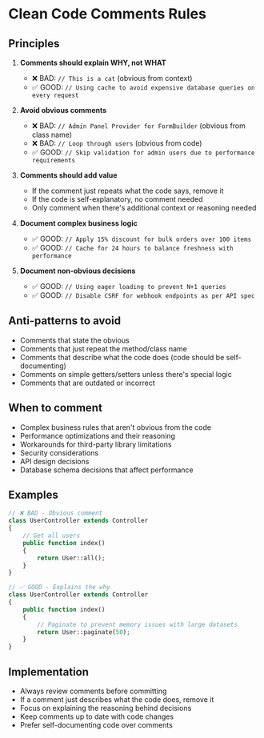 # Clean Code Comments Rules

## Principles

1. **Comments should explain WHY, not WHAT**
   - ❌ BAD: `// This is a cat` (obvious from context)
   - ✅ GOOD: `// Using cache to avoid expensive database queries on every request`

2. **Avoid obvious comments**
   - ❌ BAD: `// Admin Panel Provider for FormBuilder` (obvious from class name)
   - ❌ BAD: `// Loop through users` (obvious from code)
   - ✅ GOOD: `// Skip validation for admin users due to performance requirements`

3. **Comments should add value**
   - If the comment just repeats what the code says, remove it
   - If the code is self-explanatory, no comment needed
   - Only comment when there's additional context or reasoning needed

4. **Document complex business logic**
   - ✅ GOOD: `// Apply 15% discount for bulk orders over 100 items`
   - ✅ GOOD: `// Cache for 24 hours to balance freshness with performance`

5. **Document non-obvious decisions**
   - ✅ GOOD: `// Using eager loading to prevent N+1 queries`
   - ✅ GOOD: `// Disable CSRF for webhook endpoints as per API spec`

## Anti-patterns to avoid

- Comments that state the obvious
- Comments that just repeat the method/class name
- Comments that describe what the code does (code should be self-documenting)
- Comments on simple getters/setters unless there's special logic
- Comments that are outdated or incorrect

## When to comment

- Complex business rules that aren't obvious from the code
- Performance optimizations and their reasoning
- Workarounds for third-party library limitations
- Security considerations
- API design decisions
- Database schema decisions that affect performance

## Examples

```php
// ❌ BAD - Obvious comment
class UserController extends Controller
{
    // Get all users
    public function index()
    {
        return User::all();
    }
}

// ✅ GOOD - Explains the why
class UserController extends Controller
{
    public function index()
    {
        // Paginate to prevent memory issues with large datasets
        return User::paginate(50);
    }
}
```

## Implementation

- Always review comments before committing
- If a comment just describes what the code does, remove it
- Focus on explaining the reasoning behind decisions
- Keep comments up to date with code changes
- Prefer self-documenting code over comments